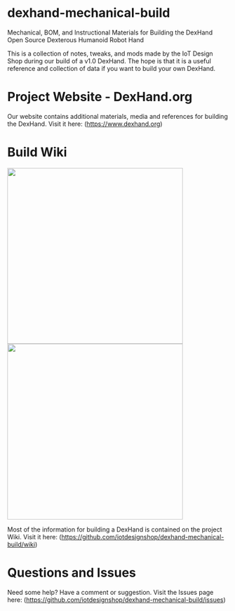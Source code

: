 # dexhand-mechanical-build
Mechanical, BOM, and Instructional Materials for Building the DexHand Open Source Dexterous Humanoid Robot Hand

This is a collection of notes, tweaks, and mods made by the IoT Design Shop during our build of a v1.0 DexHand. The hope is that it is a useful reference and collection of data if you want to build your own DexHand. 

# Project Website - DexHand.org
Our website contains additional materials, media and references for building the DexHand. Visit it here: (https://www.dexhand.org)

# Build Wiki

<img src="https://github.com/iotdesignshop/dexhand-mechanical-build/assets/2821763/b83f8c8c-7883-4672-b442-f78a3463d9c1" width="400px"><img src="https://github.com/iotdesignshop/dexhand-mechanical-build/assets/2821763/5d401f83-276c-46b1-a77a-34779eb15dda" width="400px">

Most of the information for building a DexHand is contained on the project Wiki. Visit it here: (https://github.com/iotdesignshop/dexhand-mechanical-build/wiki)

# Questions and Issues
Need some help? Have a comment or suggestion. Visit the Issues page here: (https://github.com/iotdesignshop/dexhand-mechanical-build/issues)

